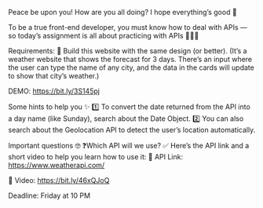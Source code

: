 Peace be upon you!
How are you all doing? I hope everything’s good 💜

To be a true front-end developer, you must know how to deal with APIs — so today’s assignment is all about practicing with APIs 🤷🏻‍♂

Requirements:
🔴 Build this website with the same design (or better).
(It’s a weather website that shows the forecast for 3 days. There’s an input where the user can type the name of any city, and the data in the cards will update to show that city’s weather.)

DEMO: https://bit.ly/3S145pj

Some hints to help you ✨
1️⃣ To convert the date returned from the API into a day name (like Sunday), search about the Date Object.
2️⃣ You can also search about the Geolocation API to detect the user’s location automatically.

Important questions 🤓
❓Which API will we use?
✅ Here’s the API link and a short video to help you learn how to use it:
🔗 API Link: https://www.weatherapi.com/

🎥 Video: https://bit.ly/46xQJoQ

Deadline: Friday at 10 PM
